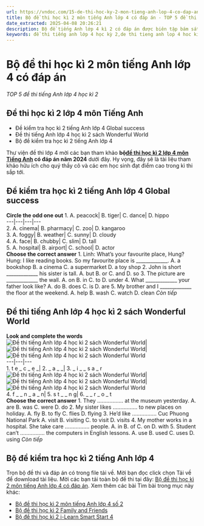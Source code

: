 ```yaml
---
url: https://vndoc.com/15-de-thi-hoc-ky-2-mon-tieng-anh-lop-4-co-dap-an-122270
title: Bộ đề thi học kì 2 môn tiếng Anh lớp 4 có đáp án - TOP 5 đề thi tiếng Anh lớp 4 học kì 2 - VnDoc.com
date_extracted: 2025-04-08 20:26:21
description: Bộ đề tiếng Anh lớp 4 kì 2 có đáp án được biên tập bám sát chương trình tiếng Anh lớp 4 chương trình mới giúp các em học sinh lớp 4 ôn tập kiến thức Từ vựng - Ngữ pháp tiếng Anh lớp 4 hiệu quả.
keywords: đề thi tiếng anh lớp 4 học kỳ 2,de thi tieng anh lop 4 hoc ki 2,đề tiếng anh lớp 4 kì 2,đề thi tiếng anh lớp 4 giữa học kì 2 global success,đề thi học kì 2 lớp 4 môn tiếng anh,đề thi tiếng anh lớp 4 kì 2,đề thi học kì 2 môn tiếng anh lớp 4,đề thi tiếng anh học kì 2 lớp 4,đề tiếng anh lớp 4 học kì 2,đề cương ôn tập tiếng anh lớp 4 học kỳ 2,đề kiểm tra tiếng anh lớp 4 kì 2,đề thi học kì 2 tiếng anh lớp 4,đề thi tiếng anh 4 học kì 2,đề kiểm tra tiếng anh lớp 4 học kỳ 2
---
```


# Bộ đề thi học kì 2 môn tiếng Anh lớp 4 có đáp án
 _TOP 5 đề thi tiếng Anh lớp 4 học kì 2_
## Đề thi học kì 2 lớp 4 môn Tiếng Anh
  * Đề kiểm tra học kì 2 tiếng Anh lớp 4 Global success
  * Đề thi tiếng Anh lớp 4 học kì 2 sách Wonderful World 
  * Bộ đề kiểm tra học kì 2 tiếng Anh lớp 4 

Thư viện đề thi lớp 4 mời các bạn tham khảo **bộ[đề thi học kì 2 lớp 4 môn Tiếng Anh](<https://vndoc.com/de-thi-hoc-ki-2-lop-4-mon-tieng-anh>) có đáp án năm 2024** dưới đây. Hy vọng, đây sẽ là tài liệu tham khảo hữu ích cho quý thầy cô và các em học sinh đạt điểm cao trong kì thi sắp tới.
## Đề kiểm tra học kì 2 tiếng Anh lớp 4 Global success
**Circle the odd one out**
1\. A. peacock| B. tiger| C. dance| D. hippo  
---|---|---|---  
2\. A. cinema| B. pharmacy| C. zoo| D. kangaroo  
3\. A. foggy| B. weather| C. sunny| D. cloudy  
4\. A. face| B. chubby| C. slim| D. tall  
5\. A. hospital| B. airport| C. school| D. actor  
**Choose the correct answer**
1\. Linh: What’s your favourite place, Hung?
Hung: I like reading  books. So my favourite place is \_\_\_\_\_\_\_\_\_\_\_\_\_.
A. a bookshop
B. a cinema
C. a supermarket
D. a toy shop
2\. John is short \_\_\_\_\_\_\_\_\_\_\_\_\_ his sister is tall.
A. but
B. or
C. and
D. so
3\. The picture are \_\_\_\_\_\_\_\_\_\_\_\_\_ the wall.
A. on
B. in
C. to
D. under
4\. What \_\_\_\_\_\_\_\_\_\_\_\_\_ your father look like?
A. do
B. does
C. is
D. are
5\. My brother and I \_\_\_\_\_\_\_\_\_\_\_\_\_ the floor at the weekend.
A. help
B. wash
C. watch
D. clean
 _Còn tiếp_
## **Đề thi tiếng Anh lớp 4 học kì 2 sách Wonderful World**
**Look and complete the words**
![Đề thi tiếng Anh lớp 4 học kì 2 sách Wonderful World](https://i.vdoc.vn/data/image/2024/04/09/de-thi-tieng-anh-lop-4-hoc-ki-2-sach-wonderful-world-1.jpg)| ![Đề thi tiếng Anh lớp 4 học kì 2 sách Wonderful World](https://i.vdoc.vn/data/image/2024/04/09/de-thi-tieng-anh-lop-4-hoc-ki-2-sach-wonderful-world-2.jpg)| ![Đề thi tiếng Anh lớp 4 học kì 2 sách Wonderful World](https://i.vdoc.vn/data/image/2024/04/09/de-thi-tieng-anh-lop-4-hoc-ki-2-sach-wonderful-world-3.jpg)  
---|---|---  
1\. t e \_ c \_ e \_| 2\. \_ a \_ \_| 3\. \_ i \_ \_ s a \_ r  
![Đề thi tiếng Anh lớp 4 học kì 2 sách Wonderful World](https://i.vdoc.vn/data/image/2024/04/09/de-thi-tieng-anh-lop-4-hoc-ki-2-sach-wonderful-world-4.jpg)| ![Đề thi tiếng Anh lớp 4 học kì 2 sách Wonderful World](https://i.vdoc.vn/data/image/2024/04/09/de-thi-tieng-anh-lop-4-hoc-ki-2-sach-wonderful-world-5.jpg)| ![Đề thi tiếng Anh lớp 4 học kì 2 sách Wonderful World](https://i.vdoc.vn/data/image/2024/04/09/de-thi-tieng-anh-lop-4-hoc-ki-2-sach-wonderful-world-6.jpg)  
4\. f \_ \_ n \_ a \_ n| 5\. s t \_ \_ n g| 6\. \_ \_ r \_ o \_ t  
**Choose the correct answer**
1\. They …………….. at the museum yesterday.
A. are
B. was
C. were
D. do
2\. My sister likes ……………. to new places on holiday.
A. fly
B. to fly
C. flies
D. flying
3\. He’d like ……………. Cuc Phuong National Park
A. visit
B. visiting
C. to visit
D. visits
4\. My mother works in a hospital. She take care ……………. people.
A. in
B. of
C. on
D. with
5\. Student can’t ……………. the computers in English lessons.
A. use
B. used
C. uses
D. using
 _Còn tiếp_
## Bộ đề kiểm tra học kì 2 tiếng Anh lớp 4
Trọn bộ đề thi và đáp án có trong file tải về. Mời bạn đọc click chọn Tải về để download tài liệu.
Mời các bạn tải toàn bộ đề thi tại đây: [Bộ đề thi học kì 2 môn tiếng Anh lớp 4 có đáp án](<https://vndoc.com/15-de-thi-hoc-ky-2-mon-tieng-anh-lop-4-co-dap-an-122270>).
Xem thêm các bài Tìm bài trong mục này khác:
  * [Bộ đề thi học kì 2 môn tiếng Anh lớp 4 số 2](</de-thi-hoc-ki-2-lop-4-mon-tieng-anh-nam-2019-2020-so-4-201948>)
  * [Bộ đề thi học kì 2 Family and Friends](</bo-de-thi-tieng-anh-lop-4-hoc-ki-2-family-and-friends-295970>)
  * [Bộ đề thi học kì 2 i-Learn Smart Start 4](</bo-de-thi-smart-start-grade-4-hoc-ki-2-295974>)

